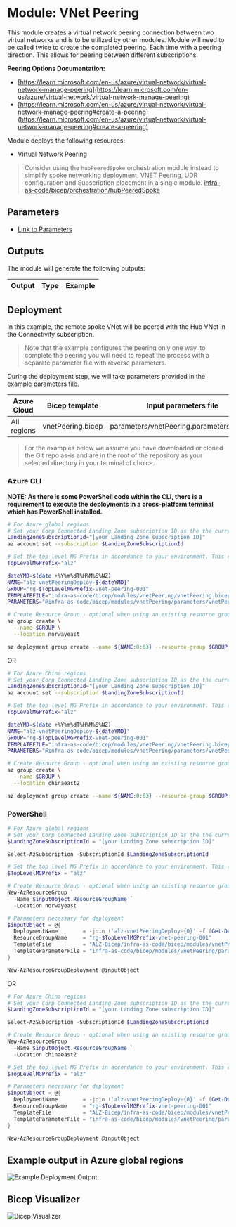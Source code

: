 # Module: VNet Peering

This module creates a virtual network peering connection between two virtual networks and is to be utilized by other modules. Module will need to be called twice to create the completed peering.  Each time with a peering direction. This allows for peering between different subscriptions.

**Peering Options Documentation:**

- [https://learn.microsoft.com/en-us/azure/virtual-network/virtual-network-manage-peering](https://learn.microsoft.com/en-us/azure/virtual-network/virtual-network-manage-peering)
- [https://learn.microsoft.com/en-us/azure/virtual-network/virtual-network-manage-peering#create-a-peering](https://learn.microsoft.com/en-us/azure/virtual-network/virtual-network-manage-peering#create-a-peering)

Module deploys the following resources:

- Virtual Network Peering

> Consider using the `hubPeeredSpoke` orchestration module instead to simplify spoke networking deployment, VNET Peering, UDR configuration and Subscription placement in a single module. [infra-as-code/bicep/orchestration/hubPeeredSpoke](https://github.com/Azure/ALZ-Bicep/tree/main/infra-as-code/bicep/orchestration/hubPeeredSpoke)

## Parameters

- [Link to Parameters](generateddocs/vnetPeering.bicep.md)

## Outputs

The module will generate the following outputs:

| Output | Type | Example |
| ------ | ---- | ------- |

## Deployment

In this example, the remote spoke VNet will be peered with the Hub VNet in the Connectivity subscription.

> Note that the example configures the peering only one way, to complete the peering you will need to repeat the process with a separate parameter file with reverse parameters.

During the deployment step, we will take parameters provided in the example parameters file.

 | Azure Cloud    | Bicep template      | Input parameters file                    |
 | -------------- | ------------------- | ---------------------------------------- |
 | All  regions | vnetPeering.bicep | parameters/vnetPeering.parameters.all.json    |

> For the examples below we assume you have downloaded or cloned the Git repo as-is and are in the root of the repository as your selected directory in your terminal of choice.

### Azure CLI
**NOTE: As there is some PowerShell code within the CLI, there is a requirement to execute the deployments in a cross-platform terminal which has PowerShell installed.**
```bash
# For Azure global regions
# Set your Corp Connected Landing Zone subscription ID as the the current subscription
LandingZoneSubscriptionId="[your Landing Zone subscription ID]"
az account set --subscription $LandingZoneSubscriptionId

# Set the top level MG Prefix in accordance to your environment. This example assumes default 'alz'.
TopLevelMGPrefix="alz"

dateYMD=$(date +%Y%m%dT%H%M%S%NZ)
NAME="alz-vnetPeeringDeploy-${dateYMD}"
GROUP="rg-$TopLevelMGPrefix-vnet-peering-001"
TEMPLATEFILE="infra-as-code/bicep/modules/vnetPeering/vnetPeering.bicep"
PARAMETERS="@infra-as-code/bicep/modules/vnetPeering/parameters/vnetPeering.parameters.all.json"

# Create Resource Group - optional when using an existing resource group
az group create \
  --name $GROUP \
  --location norwayeast

az deployment group create --name ${NAME:0:63} --resource-group $GROUP --template-file $TEMPLATEFILE --parameters $PARAMETERS
```
OR
```bash
# For Azure China regions
# Set your Corp Connected Landing Zone subscription ID as the the current subscription
LandingZoneSubscriptionId="[your Landing Zone subscription ID]"
az account set --subscription $LandingZoneSubscriptionId

# Set the top level MG Prefix in accordance to your environment. This example assumes default 'alz'.
TopLevelMGPrefix="alz"

dateYMD=$(date +%Y%m%dT%H%M%S%NZ)
NAME="alz-vnetPeeringDeploy-${dateYMD}"
GROUP="rg-$TopLevelMGPrefix-vnet-peering-001"
TEMPLATEFILE="infra-as-code/bicep/modules/vnetPeering/vnetPeering.bicep"
PARAMETERS="@infra-as-code/bicep/modules/vnetPeering/parameters/vnetPeering.parameters.all.json"

# Create Resource Group - optional when using an existing resource group
az group create \
  --name $GROUP \
  --location chinaeast2

az deployment group create --name ${NAME:0:63} --resource-group $GROUP --template-file $TEMPLATEFILE --parameters $PARAMETERS
```

### PowerShell

```powershell
# For Azure global regions
# Set your Corp Connected Landing Zone subscription ID as the the current subscription
$LandingZoneSubscriptionId = "[your Landing Zone subscription ID]"

Select-AzSubscription -SubscriptionId $LandingZoneSubscriptionId

# Set the top level MG Prefix in accordance to your environment. This example assumes default 'alz'.
$TopLevelMGPrefix = "alz"

# Create Resource Group - optional when using an existing resource group
New-AzResourceGroup `
  -Name $inputObject.ResourceGroupName `
  -Location norwayeast

# Parameters necessary for deployment
$inputObject = @{
  DeploymentName        = -join ('alz-vnetPeeringDeploy-{0}' -f (Get-Date -Format 'yyyyMMddTHHMMssffffZ'))[0..63]
  ResourceGroupName     = "rg-$TopLevelMGPrefix-vnet-peering-001"
  TemplateFile          = "ALZ-Bicep/infra-as-code/bicep/modules/vnetPeering/vnetPeering.bicep"
  TemplateParameterFile = "infra-as-code/bicep/modules/vnetPeering/parameters/vnetPeering.parameters.all.json"
}

New-AzResourceGroupDeployment @inputObject
```
OR
```powershell
# For Azure China regions
# Set your Corp Connected Landing Zone subscription ID as the the current subscription
$LandingZoneSubscriptionId = "[your Landing Zone subscription ID]"

Select-AzSubscription -SubscriptionId $LandingZoneSubscriptionId

# Create Resource Group - optional when using an existing resource group
New-AzResourceGroup `
  -Name $inputObject.ResourceGroupName `
  -Location chinaeast2

# Set the top level MG Prefix in accordance to your environment. This example assumes default 'alz'.
$TopLevelMGPrefix = "alz"

# Parameters necessary for deployment
$inputObject = @{
  DeploymentName        = -join ('alz-vnetPeeringDeploy-{0}' -f (Get-Date -Format 'yyyyMMddTHHMMssffffZ'))[0..63]
  ResourceGroupName     = "rg-$TopLevelMGPrefix-vnet-peering-001"
  TemplateFile          = "ALZ-Bicep/infra-as-code/bicep/modules/vnetPeering/vnetPeering.bicep"
  TemplateParameterFile = "infra-as-code/bicep/modules/vnetPeering/parameters/vnetPeering.parameters.all.json"
}

New-AzResourceGroupDeployment @inputObject
```

## Example output in Azure global regions

![Example Deployment Output](media/exampleDeploymentOutput.png "Example Deployment Output in Azure global regions")

## Bicep Visualizer

![Bicep Visualizer](media/bicepVisualizer.png "Bicep Visualizer")
